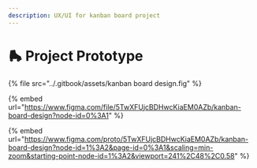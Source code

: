 ```yaml
---
description: UX/UI for kanban board project
---
```


# 🛼 Project Prototype

{% file src="../.gitbook/assets/kanban board design.fig" %}

{% embed url="https://www.figma.com/file/5TwXFUjcBDHwcKiaEM0AZb/kanban-board-design?node-id=0%3A1" %}

{% embed url="https://www.figma.com/proto/5TwXFUjcBDHwcKiaEM0AZb/kanban-board-design?node-id=1%3A2&page-id=0%3A1&scaling=min-zoom&starting-point-node-id=1%3A2&viewport=241%2C48%2C0.58" %}
